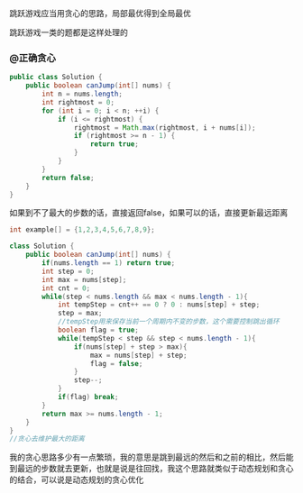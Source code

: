 跳跃游戏应当用贪心的思路，局部最优得到全局最优

跳跃游戏一类的题都是这样处理的

### @正确贪心

```java
public class Solution {
    public boolean canJump(int[] nums) {
        int n = nums.length;
        int rightmost = 0;
        for (int i = 0; i < n; ++i) {
            if (i <= rightmost) {
                rightmost = Math.max(rightmost, i + nums[i]);
                if (rightmost >= n - 1) {
                    return true;
                }
            }
        }
        return false;
    }
}
```

如果到不了最大的步数的话，直接返回false，如果可以的话，直接更新最远距离

```java
int example[] = {1,2,3,4,5,6,7,8,9};
```



```java
class Solution {
    public boolean canJump(int[] nums) {
        if(nums.length == 1) return true;
        int step = 0;
        int max = nums[step];
        int cnt = 0;
        while(step < nums.length && max < nums.length - 1){
            int tempStep = cnt++ == 0 ? 0 : nums[step] + step;
            step = max;
            //tempStep用来保存当前一个周期内不变的步数，这个需要控制跳出循环
            boolean flag = true;
            while(tempStep < step && step < nums.length - 1){
                if(nums[step] + step > max){
                    max = nums[step] + step;
                    flag = false;
                }
                step--;
            }
            if(flag) break;
        }
        return max >= nums.length - 1;
    }
}
//贪心去维护最大的距离
```

我的贪心思路多少有一点繁琐，我的意思是跳到最远的然后和之前的相比，然后能到最远的步数就去更新，也就是说是往回找，我这个思路就类似于动态规划和贪心的结合，可以说是动态规划的贪心优化